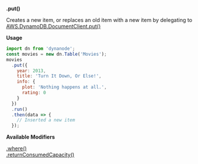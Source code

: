 **.put()**

Creates a new item, or replaces an old item with a new item by delegating to [AWS.DynamoDB.DocumentClient.put()](http://docs.aws.amazon.com/AWSJavaScriptSDK/latest/AWS/DynamoDB/DocumentClient.html#put-property)

**Usage**

```javascript
import dn from 'dynanode';
const movies = new dn.Table('Movies');
movies
  .put({
    year: 2013,
    title: 'Turn It Down, Or Else!',
    info: {
      plot: 'Nothing happens at all.',
      rating: 0
    }
  })
  .run()
  .then(data => {
    // Inserted a new item
  });
```

**Available Modifiers**

[.where()](/params/where.md) <br>
[.returnConsumedCapacity()](/params/consumedCapacity.md) <br>
